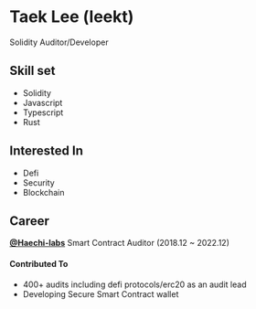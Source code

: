 # Taek Lee (leekt)

Solidity Auditor/Developer

## Skill set

- Solidity
- Javascript
- Typescript
- Rust

## Interested In

- Defi
- Security
- Blockchain

## Career

**[@Haechi-labs](https://github.com/haechi-labs)** Smart Contract Auditor (2018.12 ~ 2022.12)

#### Contributed To

- 400+ audits including defi protocols/erc20 as an audit lead
- Developing Secure Smart Contract wallet
